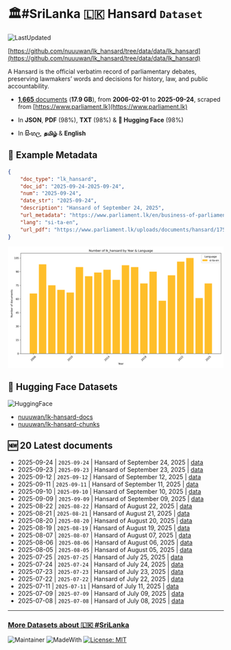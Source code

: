 # 🏛️#SriLanka 🇱🇰 Hansard `Dataset`

![LastUpdated](https://img.shields.io/badge/last_updated-2025--10--05_16:26:31-green)

[https://github.com/nuuuwan/lk_hansard/tree/data/data/lk_hansard](https://github.com/nuuuwan/lk_hansard/tree/data/data/lk_hansard)

A Hansard is the official verbatim record of parliamentary debates, preserving lawmakers’ words and decisions for history, law, and public accountability.

- [**1,665** documents](https://github.com/nuuuwan/lk_hansard/tree/data/data/lk_hansard) (**17.9 GB**), from **2006-02-01** to **2025-09-24**, scraped from [https://www.parliament.lk](https://www.parliament.lk)

- In **JSON**, **PDF** (98%), **TXT** (98%) & **🤗 Hugging Face** (98%)

- In **සිංහල**, **தமிழ்** & **English**

## 📝 Example Metadata

```json
{
    "doc_type": "lk_hansard",
    "doc_id": "2025-09-24-2025-09-24",
    "num": "2025-09-24",
    "date_str": "2025-09-24",
    "description": "Hansard of September 24, 2025",
    "url_metadata": "https://www.parliament.lk/en/business-of-parliament/hansards",
    "lang": "si-ta-en",
    "url_pdf": "https://www.parliament.lk/uploads/documents/hansard/1759314058095637.pdf"
}
```

![Chart](https://raw.githubusercontent.com/nuuuwan/lk_hansard/refs/heads/data/data/lk_hansard/docs_by_year_and_lang.png)

## 🤗 Hugging Face Datasets

![HuggingFace](https://img.shields.io/badge/-HuggingFace-FDEE21?style=for-the-badge&logo=HuggingFace)

- [nuuuwan/lk-hansard-docs](https://huggingface.co/datasets/nuuuwan/lk-hansard-docs)
- [nuuuwan/lk-hansard-chunks](https://huggingface.co/datasets/nuuuwan/lk-hansard-chunks)

## 🆕 20 Latest documents

- 2025-09-24 | `2025-09-24` | Hansard of September 24, 2025 | [data](https://github.com/nuuuwan/lk_hansard/tree/data/data/lk_hansard/2020s/2025/2025-09-24-2025-09-24)
- 2025-09-23 | `2025-09-23` | Hansard of September 23, 2025 | [data](https://github.com/nuuuwan/lk_hansard/tree/data/data/lk_hansard/2020s/2025/2025-09-23-2025-09-23)
- 2025-09-12 | `2025-09-12` | Hansard of September 12, 2025 | [data](https://github.com/nuuuwan/lk_hansard/tree/data/data/lk_hansard/2020s/2025/2025-09-12-2025-09-12)
- 2025-09-11 | `2025-09-11` | Hansard of September 11, 2025 | [data](https://github.com/nuuuwan/lk_hansard/tree/data/data/lk_hansard/2020s/2025/2025-09-11-2025-09-11)
- 2025-09-10 | `2025-09-10` | Hansard of September 10, 2025 | [data](https://github.com/nuuuwan/lk_hansard/tree/data/data/lk_hansard/2020s/2025/2025-09-10-2025-09-10)
- 2025-09-09 | `2025-09-09` | Hansard of September 09, 2025 | [data](https://github.com/nuuuwan/lk_hansard/tree/data/data/lk_hansard/2020s/2025/2025-09-09-2025-09-09)
- 2025-08-22 | `2025-08-22` | Hansard of August 22, 2025 | [data](https://github.com/nuuuwan/lk_hansard/tree/data/data/lk_hansard/2020s/2025/2025-08-22-2025-08-22)
- 2025-08-21 | `2025-08-21` | Hansard of August 21, 2025 | [data](https://github.com/nuuuwan/lk_hansard/tree/data/data/lk_hansard/2020s/2025/2025-08-21-2025-08-21)
- 2025-08-20 | `2025-08-20` | Hansard of August 20, 2025 | [data](https://github.com/nuuuwan/lk_hansard/tree/data/data/lk_hansard/2020s/2025/2025-08-20-2025-08-20)
- 2025-08-19 | `2025-08-19` | Hansard of August 19, 2025 | [data](https://github.com/nuuuwan/lk_hansard/tree/data/data/lk_hansard/2020s/2025/2025-08-19-2025-08-19)
- 2025-08-07 | `2025-08-07` | Hansard of August 07, 2025 | [data](https://github.com/nuuuwan/lk_hansard/tree/data/data/lk_hansard/2020s/2025/2025-08-07-2025-08-07)
- 2025-08-06 | `2025-08-06` | Hansard of August 06, 2025 | [data](https://github.com/nuuuwan/lk_hansard/tree/data/data/lk_hansard/2020s/2025/2025-08-06-2025-08-06)
- 2025-08-05 | `2025-08-05` | Hansard of August 05, 2025 | [data](https://github.com/nuuuwan/lk_hansard/tree/data/data/lk_hansard/2020s/2025/2025-08-05-2025-08-05)
- 2025-07-25 | `2025-07-25` | Hansard of July 25, 2025 | [data](https://github.com/nuuuwan/lk_hansard/tree/data/data/lk_hansard/2020s/2025/2025-07-25-2025-07-25)
- 2025-07-24 | `2025-07-24` | Hansard of July 24, 2025 | [data](https://github.com/nuuuwan/lk_hansard/tree/data/data/lk_hansard/2020s/2025/2025-07-24-2025-07-24)
- 2025-07-23 | `2025-07-23` | Hansard of July 23, 2025 | [data](https://github.com/nuuuwan/lk_hansard/tree/data/data/lk_hansard/2020s/2025/2025-07-23-2025-07-23)
- 2025-07-22 | `2025-07-22` | Hansard of July 22, 2025 | [data](https://github.com/nuuuwan/lk_hansard/tree/data/data/lk_hansard/2020s/2025/2025-07-22-2025-07-22)
- 2025-07-11 | `2025-07-11` | Hansard of July 11, 2025 | [data](https://github.com/nuuuwan/lk_hansard/tree/data/data/lk_hansard/2020s/2025/2025-07-11-2025-07-11)
- 2025-07-09 | `2025-07-09` | Hansard of July 09, 2025 | [data](https://github.com/nuuuwan/lk_hansard/tree/data/data/lk_hansard/2020s/2025/2025-07-09-2025-07-09)
- 2025-07-08 | `2025-07-08` | Hansard of July 08, 2025 | [data](https://github.com/nuuuwan/lk_hansard/tree/data/data/lk_hansard/2020s/2025/2025-07-08-2025-07-08)

---

### [More Datasets about 🇱🇰 #SriLanka](https://github.com/nuuuwan/lk_datasets)

![Maintainer](https://img.shields.io/badge/maintainer-nuuuwan-red)
![MadeWith](https://img.shields.io/badge/made_with-python-blue)
[![License: MIT](https://img.shields.io/badge/License-MIT-yellow.svg)](https://opensource.org/licenses/MIT)
